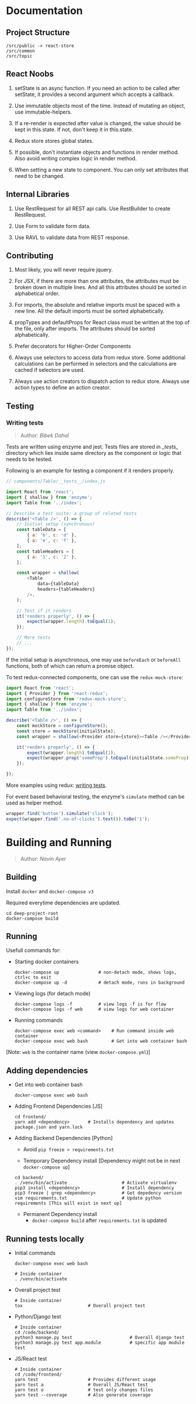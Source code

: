 # Documentation

## Project Structure

```
/src/public -> react-store
/src/common
/src/topic
```

## React Noobs

1. setState is an async function. If you need an action to be called after setState, it provides a second argument which accepts a callback.

2. Use immutable objects most of the time. Instead of mutating an object, use immutable-helpers.

3. If a re-render is expected after value is changed, the value should be kept in this.state. If not, don't keep it in this.state.

4. Redux store stores global states.

5. If possible, don't instantiate objects and functions in render method. Also avoid writing complex logic in render method.

6. When setting a new state to component. You can only set attributes that need to be changed.

## Internal Libraries

1. Use RestRequest for all REST api calls. Use RestBuilder to create RestRequest.

2. Use Form to validate form data.

3. Use RAVL to validate data from REST response.


## Contributing

1. Most likely, you will never require jquery.

2. For JSX, if there are more than one attributes, the attributes must be broken down in multiple lines. And all this attributes should be sorted in alphabetical order.

3. For imports, the absolute and relative imports must be spaced with a new line. All the default imports must be sorted alphabetically.

4. propTypes and defaultProps for React class must be written at the top of the file, only after imports. The attributes should be sorted alphabetically.

5. Prefer decorators for Higher-Order Components

6. Always use selectors to access data from redux store. Some additional calculations can be performed in selectors and the calculations are cached if selectors are used.

7. Always use action creators to dispatch action to redux store. Always use action types to define an action creator.

## Testing

### Writing tests

> Author: *Bibek Dahal*

Tests are written using enzyme and jest. Tests files are stored in *\__tests__* directory which lies inside same directory as the component or logic that needs to be tested.

Following is an example for testing a component if it renders properly.

```javascript
// components/Table/__tests__/index.js

import React from 'react';
import { shallow } from 'enzyme';
import Table from '../index';

// Describe a test suite: a group of related tests
describe('<Table />', () => {
    // Initial setup (synchronous)
    const tableData = [
        { a: 'b', c: 'd' },
        { a: 'e', c: 'f' },
    ];
    const tableHeaders = [
        { a: '1', c: '2' },
    ];

    const wrapper = shallow(
        <Table
            data={tableData}
            headers={tableHeaders}
        />,
    );

    // Test if it renders
    it('renders properly', () => {
        expect(wrapper.length).toEqual(1);
    });

    // More tests
    // ...
});
```

If the initial setup is asynchronous, one may use `beforeEach` or `beforeAll` functions, both of which can return a promise object.

To test redux-connected components, one can use the `redux-mock-store`:

```javascript
import React from 'react';
import { Provider } from 'react-redux';
import configureStore from 'redux-mock-store';
import { shallow } from 'enzyme';
import Table from '../index';

describe('<Table />', () => {
    const mockStore = configureStore();
    const store = mockStore(initialState);
    const wrapper = shallow(<Provider store={store}><Table /></Provider>);

    it('renders properly', () => {
        expect(wrapper.length).toEqual(1);
        expect(wrapper.prop('someProp').toEqual(initialState.someProp);
    });

});
```

More examples using redux: [writing tests](https://github.com/reactjs/redux/blob/master/docs/recipes/WritingTests.md).

For event based behavioral testing, the enzyme's `simulate` method can be used as helper method.

```js
wrapper.find('button').simulate('click');
expect(wrapper.find('.no-of-clicks').text()).toBe('1');
```

# Building and Running

> Author: *Navin Ayer*

## Building

Install `docker` and `docker-compose v3`

Required everytime dependencies are updated.
```
cd deep-project-root
docker-compose build
```

## Running

Usefull commands for:

- Starting docker containers
    ```
    docker-compose up               # non-detach mode, shows logs, ctrl+c to exit
    docker-compose up -d            # detach mode, runs in background
    ```
- Viewing logs (for detach mode)
    ```
    docker-compose logs -f          # view logs -f is for flow
    docker-compose logs -f web      # view logs for web container
    ```
- Running commands
    ```
    docker-compose exec web <command>    # Run command inside web container
    docker-compose exec web bash         # Get into web container bash
    ```

[Note: `web` is the container name (view `docker-compose.yml`)]

## Adding dependencies

- Get into web container bash

    ```
    docker-compose exec web bash
    ```

- Adding Frontend Dependencies [JS]

    ```
    cd frontend/
    yarn add <dependency>       # Installs dependency and updates package.json and yarn.lock
    ```

- Adding Backend Dependencies [Python]

    - Avoid `pip freeze > requirements.txt`

    - Temporary Dependency install [Dependency might not be in next `docker-compose up`]
    ```
    cd backend/
    . /venv/bin/activate                     # Activate virtualenv
    pip3 install <dependency>                # Install dependency
    pip3 freeze | grep <dependency>          # Get depedency version
    vim requirements.txt                     # Update python requirements [This will exist in next up]
    ```
    - Permanent Dependency install
        - `docker-compose build` after `requirements.txt` is updated

## Running tests locally

- Initial commands
    ```
    docker-compose exec web bash

    # Inside container
    . /venv/bin/activate
    ```

- Overall project test
    ```
    # Inside container
    tox                         # Overall project test
    ```

- Python/Django test
    ```
    # Inside container
    cd /code/backend/
    python3 manage.py test                      # Overall django test
    python3 manage.py test app.module           # specific app module test
    ```

- JS/React test
    ```
    # Inside container
    cd /code/frontend/
    yarn test                   # Provides different usage
    yarn test a                 # Overall JS/React test
    yarn test o                 # test only changes files
    yarn test --coverage        # Also generate coverage
    ```
